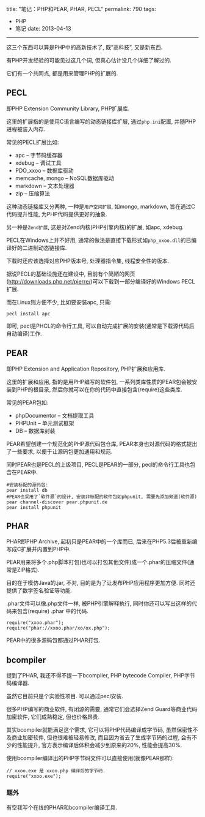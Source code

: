 title: "笔记：PHP和PEAR, PHAR, PECL"
permalink: 790
tags:
  - PHP
  - 笔记
date: 2013-04-13
---

这三个东西可以算是PHP中的高新技术了, 既&#8221;高科技&#8221;, 又是新东西.

有PHP开发经验的可能见过这几个词, 但真心估计没几个详细了解过的.

它们有一个共同点, 都是用来管理PHP的扩展的.

## PECL

即PHP Extension Community Library, PHP扩展库.

这里的扩展指的是使用C语言编写的动态链接库扩展, 通过`php.ini`配置, 并随PHP进程被装入内存.

常见的PECL扩展比如:

*   apc &#8211; 字节码缓存器
*   xdebug &#8211; 调试工具
*   PDO_xxoo &#8211; 数据库驱动
*   memcache, mongo &#8211; NoSQL数据库驱动
*   markdown &#8211; 文本处理器
*   zip &#8211; 压缩算法

这种动态链接库又分两种, 一种是`用户空间扩展`, 如mongo, markdown, 旨在通过C代码提升性能, 为PHP代码提供更好的抽象.

另一种是`Zend扩展`, 这是对Zend内核(PHP引擎内核)的扩展, 如apc, xdebug.

PECL在Windows上并不好用, 通常的做法是直接下载形式如`php_xxoo.dll`的已编译好的二进制动态链接库.

下载时还应该选择对应PHP版本号, 处理器指令集, 线程安全性的版本.

据说PECL的基础设施还在建设中, 目前有个简陋的网页(http://downloads.php.net/pierre/)可以下载到一部分编译好的Windows PECL扩展.

而在Linux则方便不少, 比如要安装apc, 只需:

    pecl install apc

即可, pecl是PHCL的命令行工具, 可以自动完成扩展的安装(通常是下载源代码后自动编译)工作.

## PEAR

即PHP Extension and Application Repository, PHP扩展和应用库.

这里的扩展和应用, 指的是用PHP编写的软件包, 一系列类库性质的PEAR包会被安装到PHP的根目录, 然后你就可以在你的代码中直接包含(require)这些类库.

常见的PEAR包如:

* phpDocumentor &#8211; 文档提取工具
* PHPUnit &#8211; 单元测试框架
* DB &#8211; 数据库封装

PEAR希望创建一个规范化的PHP源代码包仓库, PEAR本身也对源代码的格式提出了一些要求, 以便于让源码包更加通用和规范.

同时PEAR也是PECL的上级项目, PECL是PEAR的一部分, pecl的命令行工具也包含在PEAR中.

    #安装标配的源码包:
    pear install db
    #PEAR也采用了`软件源`的设计, 安装非标配的软件包如phpunit, 需要先添加频道(软件源)
    pear channel-discover pear.phpunit.de
    pear install phpunit

## PHAR

PHAR即PHP Archive, 起初只是PEAR中的一个库而已, 后来在PHP5.3后被重新编写成C扩展并内置到PHP中.

PEAR用来将多个.php脚本打包(也可以打包其他文件)成一个.phar的压缩文件(通常是ZIP格式).

目的在于模仿Java的.jar, 不对, 目的是为了让发布PHP应用程序更加方便. 同时还提供了数字签名验证等功能.

.phar文件可以像.php文件一样, 被PHP引擎解释执行, 同时你还可以写出这样的代码来包含(require) .phar 中的代码.

    require("xxoo.phar");
    require("phar://xxoo.phar/xo/ox.php");

PEAR中的很多源码包都通过PHAR打包.

## bcompiler

提到了PHAR, 我还不得不提一下bcompiler, PHP bytecode Compiler, PHP字节码编译器.

虽然它目前只是个实验性项目. 可以通过pecl安装.

很多PHP编写的商业软件, 有闭源的需要, 通常它们会选择Zend Guard等商业代码加密软件, 它们成熟稳定, 但也价格昂贵.

其实bcompiler就能满足这个需求, 它可以将PHP代码编译成字节码, 虽然保密性不及商业加密软件, 但也很难被轻易修改, 而且因为省去了生成字节码的过程, 会有不少的性能提升, 官方表示编译后体积会减少到原来的20%, 性能会提高30%.

使用bcompiler编译出的PHP字节码文件可以直接使用(就像PEAR那样):

    // xxoo.exe 是 xxoo.php 编译后的字节码.
    require("xxoo.exe");

### 题外

有空我写个在线的PHAR和bcompiler编译工具.
